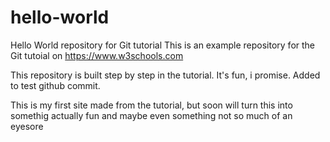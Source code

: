 # hello-world
Hello World repository for Git tutorial
This is an example repository for the Git tutoial on https://www.w3schools.com

This repository is built step by step in the tutorial. It's fun, i promise.
Added to test github commit.
<br>

This is my first site made from the tutorial, but soon will turn this into somethig actually fun and maybe even something not so much of an eyesore

